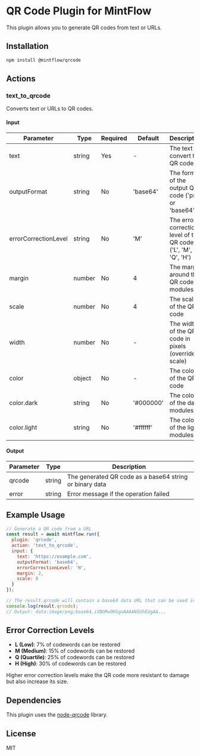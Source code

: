 # QR Code Plugin for MintFlow

This plugin allows you to generate QR codes from text or URLs.

## Installation

```bash
npm install @mintflow/qrcode
```

## Actions

### text_to_qrcode

Converts text or URLs to QR codes.

#### Input

| Parameter | Type | Required | Default | Description |
|-----------|------|----------|---------|-------------|
| text | string | Yes | - | The text to convert to QR code |
| outputFormat | string | No | 'base64' | The format of the output QR code ('png' or 'base64') |
| errorCorrectionLevel | string | No | 'M' | The error correction level of the QR code ('L', 'M', 'Q', 'H') |
| margin | number | No | 4 | The margin around the QR code in modules |
| scale | number | No | 4 | The scale of the QR code |
| width | number | No | - | The width of the QR code in pixels (overrides scale) |
| color | object | No | - | The color of the QR code |
| color.dark | string | No | '#000000' | The color of the dark modules |
| color.light | string | No | '#ffffff' | The color of the light modules |

#### Output

| Parameter | Type | Description |
|-----------|------|-------------|
| qrcode | string | The generated QR code as a base64 string or binary data |
| error | string | Error message if the operation failed |

## Example Usage

```javascript
// Generate a QR code from a URL
const result = await mintflow.run({
  plugin: 'qrcode',
  action: 'text_to_qrcode',
  input: {
    text: 'https://example.com',
    outputFormat: 'base64',
    errorCorrectionLevel: 'H',
    margin: 2,
    scale: 8
  }
});

// The result.qrcode will contain a base64 data URL that can be used in an <img> tag
console.log(result.qrcode);
// Output: data:image/png;base64,iVBORw0KGgoAAAANSUhEUgAA...
```

## Error Correction Levels

- **L (Low)**: 7% of codewords can be restored
- **M (Medium)**: 15% of codewords can be restored
- **Q (Quartile)**: 25% of codewords can be restored
- **H (High)**: 30% of codewords can be restored

Higher error correction levels make the QR code more resistant to damage but also increase its size.

## Dependencies

This plugin uses the [node-qrcode](https://github.com/soldair/node-qrcode) library.

## License

MIT
